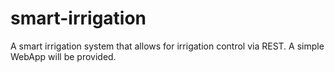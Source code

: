 # smart-irrigation
A smart irrigation system that allows for irrigation control via REST.  A simple WebApp will be provided.
